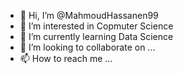 - 👋 Hi, I’m @MahmoudHassanen99
- 👀 I’m interested in Copmuter Science
- 🌱 I’m currently learning Data Science
- 💞️ I’m looking to collaborate on ...
- 📫 How to reach me ...

<!---
MahmoudHassanen99/MahmoudHassanen99 is a ✨ special ✨ repository because its `README.md` (this file) appears on your GitHub profile.
You can click the Preview link to take a look at your changes.
--->
